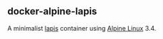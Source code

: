 docker-alpine-lapis
-------------------

A minimalist [lapis](http://leafo.net/lapis/) container using [Alpine Linux](http://alpinelinux.org/) 3.4.

